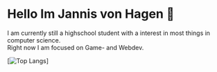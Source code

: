 # Hello Im Jannis von Hagen   👋  
I am currently still a highschool student with a interest in most things in computer science.  
Right now I am focused on Game- and Webdev.

[![Top Langs](https://github-readme-stats.vercel.app/api/top-langs/?username=Booklordofthedings)]
